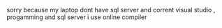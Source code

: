 sorry because my laptop dont have sql server and corrent visual studio , progamming and sql server i use online compiler
